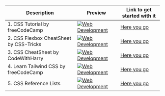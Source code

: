 | Description                             | Preview                                                                                                                                                                                                                         | Link to get started with it                                                                     |
| --------------------------------------- | ------------------------------------------------------------------------------------------------------------------------------------------------------------------------------------------------------------------------------- | ----------------------------------------------------------------------------------------------- |
| 1. CSS Tutorial by freeCodeCamp         | [![Web Development](https://ik.imagekit.io/1cw2zpbjy/OSWH/FCC.png?ik-sdk-version=javascript-1.4.3&updatedAt=1670222534503 "Web Development")](https://www.youtube.com/watch?v=OXGznpKZ_sA&t=14272s&ab_channel=freeCodeCamp.org) | [Here you go](https://www.youtube.com/watch?v=OXGznpKZ_sA&t=14272s&ab_channel=freeCodeCamp.org) |
| 2. CSS Flexbox CheatSheet by CSS-Tricks | [![Web Development](https://ik.imagekit.io/gaba/css-tricks-e1394062740966.png?updatedAt=1678565916889)](https://css-tricks.com/snippets/css/a-guide-to-flexbox/)                                                                | [Here you go](https://css-tricks.com/snippets/css/a-guide-to-flexbox/)                          |
| 3. CSS CheatSheet by CodeWithHarry      | [![Web Development](https://user-images.githubusercontent.com/97666287/213903726-821d972f-6cb7-448b-9d7b-2db91bfed3d9.png)](https://www.codewithharry.com/blogpost/css-cheatsheet/)                                             | [Here you go](https://www.codewithharry.com/blogpost/css-cheatsheet/)                           |
| 4. Learn Tailwind CSS by freeCodeCamp   | [![Web Development](https://ik.imagekit.io/1cw2zpbjy/OSWH/FCC.png?ik-sdk-version=javascript-1.4.3&updatedAt=1670222534503 "Web Development")](https://www.youtube.com/watch?v=ft30zcMlFao&ab_channel=freeCodeCamp.org)          | [Here you go](https://www.youtube.com/watch?v=ft30zcMlFao&ab_channel=freeCodeCamp.org)          |
| 5. CSS Reference Lists                  | [![Web Development](https://www.w3schools.com/images/w3schools_green.jpg "Web Development")](https://www.w3schools.com/cssref/index.php)                                                                                        | [Here you go](https://www.w3schools.com/cssref/index.php)                                       |
